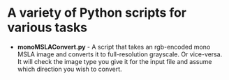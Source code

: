 # A variety of Python scripts for various tasks
- **monoMSLAConvert.py** - A script that takes an rgb-encoded mono MSLA image and converts it to full-resolution grayscale.  Or vice-versa.  It will check the image type you give it for the input file and assume which direction you wish to convert.
